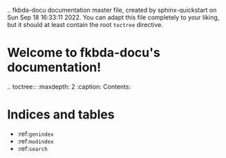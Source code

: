 .. fkbda-docu documentation master file, created by
   sphinx-quickstart on Sun Sep 18 16:33:11 2022.
   You can adapt this file completely to your liking, but it should at least
   contain the root `toctree` directive.

Welcome to fkbda-docu's documentation!
======================================

.. toctree::
   :maxdepth: 2
   :caption: Contents:



Indices and tables
==================

* :ref:`genindex`
* :ref:`modindex`
* :ref:`search`
